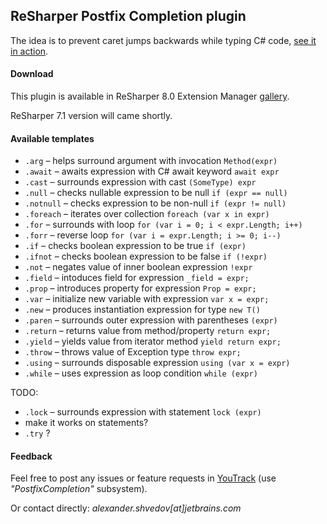 ﻿ReSharper Postfix Completion plugin
-----------------------------------

The idea is to prevent caret jumps backwards while typing C# code, [see it in action](http://screencast.com/t/zqMDGTMDqhp).

#### Download

This plugin is available in ReSharper 8.0 Extension Manager [gallery](http://resharper-plugins.jetbrains.com/packages/ReSharper.Postfix/).

ReSharper 7.1 version will came shortly.

#### Available templates

* `.arg` – helps surround argument with invocation `Method(expr)`
* `.await` – awaits expression with C# await keyword `await expr`
* `.cast` – surrounds expression with cast `(SomeType) expr`
* `.null` – checks nullable expression to be null `if (expr == null)`
* `.notnull` – checks expression to be non-null `if (expr != null)`
* `.foreach` – iterates over collection `foreach (var x in expr)`
* `.for` – surrounds with loop `for (var i = 0; i < expr.Length; i++)`
* `.forr` – reverse loop `for (var i = expr.Length; i >= 0; i--)`
* `.if` – checks boolean expression to be true `if (expr)`
* `.ifnot` – checks boolean expression to be false `if (!expr)`
* `.not` – negates value of inner boolean expression `!expr`
* `.field` – intoduces field for expression `_field = expr;`
* `.prop` – introduces property for expression `Prop = expr;`
* `.var` – initialize new variable with expression `var x = expr;`
* `.new` – produces instantiation expression for type `new T()`
* `.paren` – surrounds outer expression with parentheses `(expr)`
* `.return` – returns value from method/property `return expr;`
* `.yield` – yields value from iterator method `yield return expr;`
* `.throw` – throws value of Exception type `throw expr;`
* `.using` – surrounds disposable expression `using (var x = expr)`
* `.while` – uses expression as loop condition `while (expr)`

TODO:

* `.lock` – surrounds expression with statement `lock (expr)`
* make it works on statements?
* `.try` ?

#### Feedback

Feel free to post any issues or feature requests in [YouTrack](http://youtrack.jetbrains.com/issues/RSPL) (use *"PostfixCompletion"* subsystem).

Or contact directly: *alexander.shvedov[at]jetbrains.com*